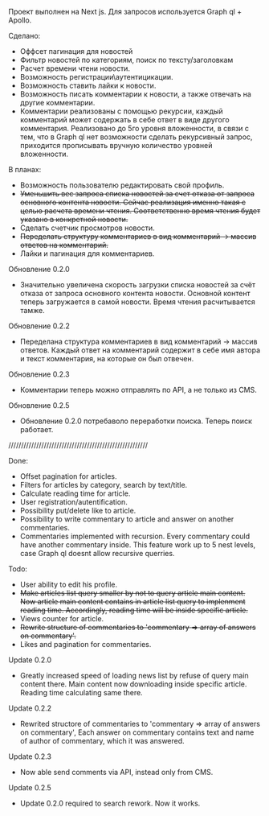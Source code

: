 Проект выполнен на Next js. Для запросов используется Graph ql + Apollo.

Сделано:
* Оффсет пагинация для новостей
* Фильтр новостей по категориям, поиск по тексту/заголовкам
* Расчет времени чтени новости.
* Возможность регистрации\аутентицикации.
* Возможность ставить лайки к новости.
* Возможность писать комментарии к новости, а также отвечать на другие комментарии.
* Комментарии реализованы с помощью рекурсии, каждый  комментарий может содержать в себе ответ в виде другого комментария. Реализовано до 5го уровня вложенности, в связи с тем, что в Graph ql нет возможности сделать рекурсивный запрос, приходится прописывать вручную количество уровней вложенности.

В планах:
* Возможность пользователю редактировать свой профиль.
* ~~Уменьшить вес запроса списка новостей за счет отказа от запроса основного контента новости. Сейчас реализация именно такая с целью расчета времени чтения. Соответственно время чтения будет указано в конкретной новости.~~
* Сделать счетчик просмотров новости.
* ~~Переделать структуру комментариев в вид комментарий -> массив ответов на комментарий.~~
* Лайки и пагинация для комментариев.

Обновление 0.2.0
* Значительно увеличена скорость загрузки списка новостей за счёт отказа от запроса основного контента новости. Основной контент теперь загружается в самой новости. Время чтения расчитывается тамже.

Обновление 0.2.2
* Переделана структура комментариев в вид комментарий -> массив ответов. Каждый ответ на комментарий содержит в себе имя автора и текст комментария, на которые он был отвечен.

Обновление 0.2.3
* Комментарии теперь можно отправлять по API, а не только из CMS. 

Обновление 0.2.5
* Обновление 0.2.0 потребаволо переработки поиска. Теперь поиск работает.


///////////////////////////////////////////////////////

Done:
* Offset pagination for articles.
* Filters for articles by category, search by text/title.
* Calculate reading time for article.
* User registration/autentification.
* Possibility put/delete like to article.
* Possibility to write commentary to article and answer on another commentaries.
* Commentaries implemented with recursion. Every commentary could have another commentary inside. This feature work up to 5 nest levels, case Graph ql doesnt allow recursive querries.

Todo:
* User ability to edit his profile.
* ~~Make articles list query smaller by not to query article main content. Now article main content contains in article list query to implenment reading time. Accordingly, reading time will be inside specific article.~~
* Views counter for article.
* ~~Rewrite structure of commentaries to 'commentary => array of answers on commentary'.~~
* Likes and pagination for commentaries.

Update 0.2.0
* Greatly increased speed of loading news list by refuse of query main content there. Main content now downloading inside specific article. Reading time calculating same there.

Update 0.2.2
* Rewrited structore of commentaries to 'commentary => array of answers on commentary', Each answer on commentary contains text and name of author of commentary, which it was answered.

Update 0.2.3
* Now able send comments via API, instead only from CMS.

Update 0.2.5
* Update 0.2.0 required to search rework. Now it works.